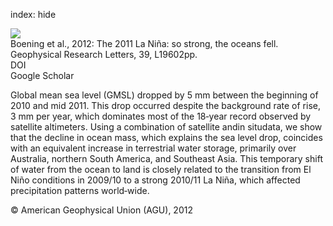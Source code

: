 index: hide

<div class="Citation">
    <div class="Citation-thumb CitationThumb-linked"  data-href="https://doi.org/10.1029/2012gl053055">
      <img src="https://static.claimspace.cloud/climate-study-static/refs/thumbs/13/Boening_et_al_2012-thumb.png" />
    </div>

  <div class="Citation-body">
    <div class="Citation-text">Boening et al., 2012: The 2011 La Niña: so strong, the oceans fell. <span class="Article-journal">Geophysical Research Letters, </span><span class="Article-volume">39, </span>L19602pp.</div>
    <div class="Citation-links">
      <div class="CitationLink" data-href="https://doi.org/10.1029/2012gl053055">
        <div class="CitationLink-icon CitationLink-Doi"></div>
        <div class="CitationLink-text">DOI</div>
      </div>
      <div class="CitationLink" data-href="https://scholar.google.com/scholar?q=10.1029/2012gl053055">
        <div class="CitationLink-icon CitationLink-Scholar"></div>
        <div class="CitationLink-text">Google Scholar</div>
      </div>
    </div>
  </div>
</div>

Global mean sea level (GMSL) dropped by 5 mm between the beginning of 2010 and mid 2011. This drop occurred despite the background rate of rise, 3 mm per year, which dominates most of the 18‐year record observed by satellite altimeters. Using a combination of satellite andin situdata, we show that the decline in ocean mass, which explains the sea level drop, coincides with an equivalent increase in terrestrial water storage, primarily over Australia, northern South America, and Southeast Asia. This temporary shift of water from the ocean to land is closely related to the transition from El Niño conditions in 2009/10 to a strong 2010/11 La Niña, which affected precipitation patterns world‐wide.

<div class="Citation-copy">
&copy; American Geophysical Union (AGU), 2012
</div>